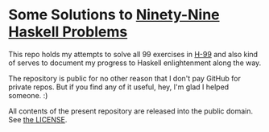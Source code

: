 # Some Solutions to [Ninety-Nine Haskell Problems][1]

This repo holds my attempts to solve all 99 exercises in [H-99][1]
and also kind of serves to document my progress to Haskell enlightenment
along the way.

The repository is public for no other reason that I don't pay GitHub
for private repos. But if you find any of it useful, hey, I'm glad I helped
someone. :)

All contents of the present repository are released into the public domain.
See [the LICENSE][2].

[1]: https://wiki.haskell.org/99_questions
[2]: LICENSE
